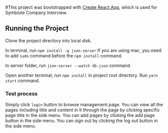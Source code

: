 #This project was bootstrapped with [Create React App](https://github.com/facebook/create-react-app), which is used for Symbiote Company Interview.

## Running the Project

Clone the project directory into local disk.

In terminal, run `npm install -g json-server`
If you are using mac, you need to add `sudo` command before the `npm install` command.

In server folder, run `json-server --watch db.json` command.

Open another terminal, run `npm install` in project root directory.
Run `yarn start` command.

### Test process

Simply click `login` button to browse management page.
You can view all the pages including title and content in it through the page by clicking specific page title in the side menu.
You can add pages by clicking the add page button in the side menu.
You can sign out by clicking the log out button in the side menu.
